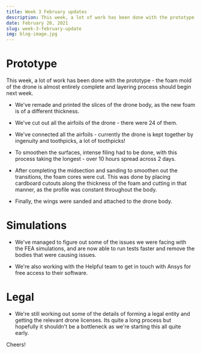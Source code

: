```yaml
---
title: Week 3 February updates
description: This week, a lot of work has been done with the prototype - the foam mold of the drone is almost entirely complete and layering process should begin next week.
date: February 20, 2021
slug: week-3-february-update
img: blog-image.jpg
---
```


# Prototype

This week, a lot of work has been done with the prototype - the foam mold of the drone is almost entirely complete and layering process should begin next week.

- We've remade and printed the slices of the drone body, as the new foam is of a different thickness.

- We've cut out all the airfoils of the drone - there were 24 of them.

- We've connected all the airfoils - currently the drone is kept together by ingenuity and toothpicks, a lot of toothpicks!

- To smoothen the surfaces, intense filing had to be done, with this process taking the longest - over 10 hours spread across 2 days.

- After completing the midsection and sanding to smoothen out the transitions, the foam cores were cut. This was done by placing cardboard cutouts along the thickness of the foam and cutting in that manner, as the profile was constant throughout the body.

- Finally, the wings were sanded and attached to the drone body.

# Simulations

- We've managed to figure out some of the issues we were facing with the FEA simulations, and are now able to run tests faster and remove the bodies that were causing issues.

- We're also working with the Helpful team to get in touch with Ansys for free access to their software.

# Legal

- We're still working out some of the details of forming a legal entity and getting the relevant drone licenses. Its quite a long process but hopefully it shouldn't be a bottleneck as we're starting this all quite early.

Cheers!